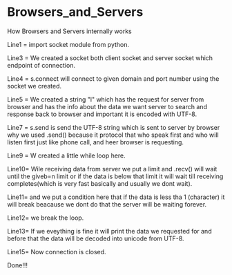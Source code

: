 # Browsers_and_Servers
How Browsers and Servers internally works


Line1 = import socket module from python.


Line3 = We created a socket both client socket and server socket which endpoint of connection.

Line4 = s.connect will connect to given domain and port number using the socket we created.

Line5 = We created a string "l" which has the request for server from browser and has the info about the data we want server to search and response back to browser and important it is encoded with UTF-8.

Line7 = s.send is send the UTF-8 string which is sent to server by browser why we used .send() because it protocol that who speak first and who will listen first just like phone call, and heer browser is requesting.

Line9 = W created a little while loop here.

Line10= Wile receiving data from server we put a limit and .recv() will wait until the giveb=n limit or if the data is below that limit it will wait till receiving completes(which is very fast basically and usually we dont wait).

Line11= and we put a condition here that if the data is less tha 1 (character) it will break beacause we dont do that the server will be waiting forever.

Line12= we break the loop.

Line13= If we eveything is fine it will print the data we requested for and before that the data will be decoded into unicode from UTF-8.

Line15= Now connection is closed.

Done!!!
